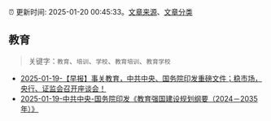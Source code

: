 :alarm_clock: 更新时间: 2025-01-20 00:45:33。[文章来源](/README.md)、[文章分类](/TAGS.md)

## 教育


> 关键字：`教育`、`培训`、`学校`、`教育培训`、`教育学校`



- [2025-01-19-【早报】事关教育，中共中央、国务院印发重磅文件；稳市场，央行、证监会召开座谈会！](https://www.cls.cn/detail/1923237) 
- [2025-01-19-中共中央-国务院印发《教育强国建设规划纲要（2024－2035年）》](https://www.cls.cn/detail/1923111) 
